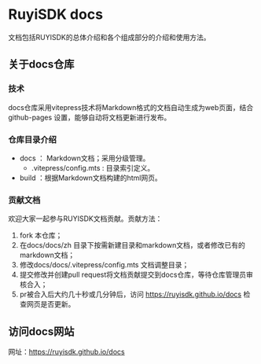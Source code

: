 # RuyiSDK docs

文档包括RUYISDK的总体介绍和各个组成部分的介绍和使用方法。

## 关于docs仓库

### 技术

docs仓库采用vitepress技术将Markdown格式的文档自动生成为web页面，结合github-pages 设置，能够自动将文档更新进行发布。

### 仓库目录介绍

- docs ： Markdown文档；采用分级管理。
  - .vitepress/config.mts : 目录索引定义。
- build ：根据Markdown文档构建的html网页。

### 贡献文档

欢迎大家一起参与RUYISDK文档贡献。贡献方法：

1. fork 本仓库；
2. 在docs/docs/zh 目录下按需新建目录和markdown文档，或者修改已有的markdown文档；
3. 修改docs/docs/.vitepress/config.mts 文档调整目录；
4. 提交修改并创建pull request将文档贡献提交到docs仓库，等待仓库管理员审核合入；
5. pr被合入后大约几十秒或几分钟后，访问 https://ruyisdk.github.io/docs 检查网页是否更新。

## 访问docs网站

网址：https://ruyisdk.github.io/docs
